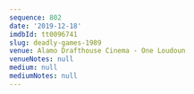 ```yaml
---
sequence: 802
date: '2019-12-18'
imdbId: tt0096741
slug: deadly-games-1989
venue: Alamo Drafthouse Cinema - One Loudoun
venueNotes: null
medium: null
mediumNotes: null
---
```


